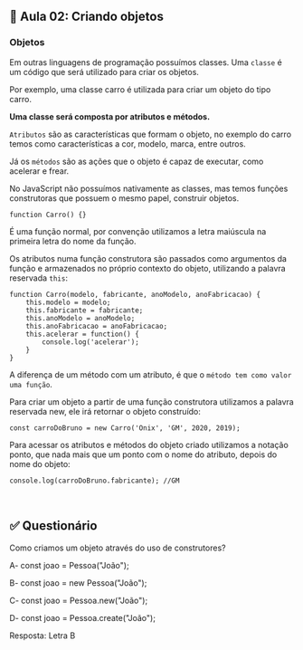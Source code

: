 ## 📝 Aula 02: Criando objetos
### Objetos
Em outras linguagens de programação possuímos classes. Uma ``classe`` é um código que será utilizado para criar os objetos.

Por exemplo, uma classe carro é utilizada para criar um objeto do tipo carro.

**Uma classe será composta por atributos e métodos.**

``Atributos`` são as características que formam o objeto, no exemplo do carro temos como características a cor, modelo, marca, entre outros.

Já os ``métodos`` são as ações que o objeto é capaz de executar, como acelerar e frear.

No JavaScript não possuímos nativamente as classes, mas temos funções construtoras que possuem o mesmo papel, construir objetos.

```
function Carro() {}
```

É uma função normal, por convenção utilizamos a letra maiúscula na primeira letra do nome da função.

Os atributos numa função construtora são passados como argumentos da função e armazenados no próprio contexto do objeto, utilizando a palavra reservada ``this``:

```
function Carro(modelo, fabricante, anoModelo, anoFabricacao) {
    this.modelo = modelo;
    this.fabricante = fabricante;
    this.anoModelo = anoModelo;
    this.anoFabricacao = anoFabricacao;
    this.acelerar = function() {
        console.log('acelerar');
    }
}
```

A diferença de um método com um atributo, é que o ``método tem como valor uma função``.

Para criar um objeto a partir de uma função construtora utilizamos a palavra reservada new, ele irá retornar o objeto construído:

```
const carroDoBruno = new Carro('Onix', 'GM', 2020, 2019);
```

Para acessar os atributos e métodos do objeto criado utilizamos a notação ponto, que nada mais que um ponto com o nome do atributo, depois do nome do objeto:

```
console.log(carroDoBruno.fabricante); //GM
```

<br>

## ✅ Questionário
Como criamos um objeto através do uso de construtores?

A- const joao = Pessoa("João");

B- const joao = new Pessoa("João");

C- const joao = Pessoa.new("João");

D- const joao = Pessoa.create("João");

Resposta: Letra B